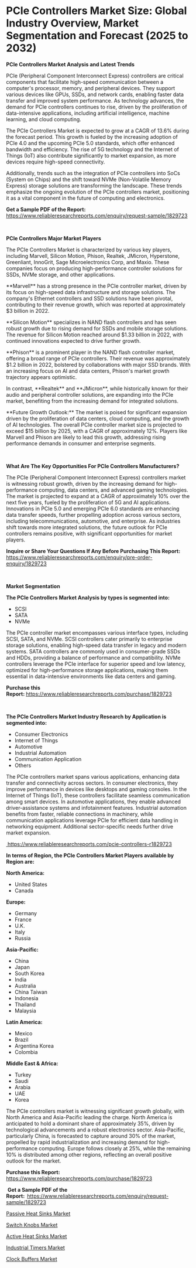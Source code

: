 <p><h1>PCIe Controllers Market Size: Global Industry Overview, Market Segmentation and Forecast (2025 to 2032)</h1></p><p><strong>PCIe Controllers Market Analysis and Latest Trends</strong></p>
<p><p>PCIe (Peripheral Component Interconnect Express) controllers are critical components that facilitate high-speed communication between a computer's processor, memory, and peripheral devices. They support various devices like GPUs, SSDs, and network cards, enabling faster data transfer and improved system performance. As technology advances, the demand for PCIe controllers continues to rise, driven by the proliferation of data-intensive applications, including artificial intelligence, machine learning, and cloud computing.</p><p>The PCIe Controllers Market is expected to grow at a CAGR of 13.6% during the forecast period. This growth is fueled by the increasing adoption of PCIe 4.0 and the upcoming PCIe 5.0 standards, which offer enhanced bandwidth and efficiency. The rise of 5G technology and the Internet of Things (IoT) also contribute significantly to market expansion, as more devices require high-speed connectivity. </p><p>Additionally, trends such as the integration of PCIe controllers into SoCs (System on Chips) and the shift toward NVMe (Non-Volatile Memory Express) storage solutions are transforming the landscape. These trends emphasize the ongoing evolution of the PCIe controllers market, positioning it as a vital component in the future of computing and electronics.</p></p>
<p><strong>Get a Sample PDF of the Report:&nbsp;</strong> <a href="https://www.reliableresearchreports.com/enquiry/request-sample/1829723?utm_campaign=123&utm_medium=2&utm_source=Github&utm_content=ia&utm_term=12022025&utm_id=pcie-controllers">https://www.reliableresearchreports.com/enquiry/request-sample/1829723</a></p>
<p>&nbsp;</p>
<p><strong>PCIe Controllers Major Market Players</strong></p>
<p><p>The PCIe Controllers Market is characterized by various key players, including Marvell, Silicon Motion, Phison, Realtek, JMicron, Hyperstone, Greenliant, InnoGrit, Sage Microelectronics Corp, and Maxio. These companies focus on producing high-performance controller solutions for SSDs, NVMe storage, and other applications.</p><p>**Marvell** has a strong presence in the PCIe controller market, driven by its focus on high-speed data infrastructure and storage solutions. The company's Ethernet controllers and SSD solutions have been pivotal, contributing to their revenue growth, which was reported at approximately $3 billion in 2022.</p><p>**Silicon Motion** specializes in NAND flash controllers and has seen robust growth due to rising demand for SSDs and mobile storage solutions. The revenue for Silicon Motion reached around $1.33 billion in 2022, with continued innovations expected to drive further growth.</p><p>**Phison** is a prominent player in the NAND flash controller market, offering a broad range of PCIe controllers. Their revenue was approximately $1.2 billion in 2022, bolstered by collaborations with major SSD brands. With an increasing focus on AI and data centers, Phison's market growth trajectory appears optimistic.</p><p>In contrast, **Realtek** and **JMicron**, while historically known for their audio and peripheral controller solutions, are expanding into the PCIe market, benefiting from the increasing demand for integrated solutions.</p><p>**Future Growth Outlook:** The market is poised for significant expansion driven by the proliferation of data centers, cloud computing, and the growth of AI technologies. The overall PCIe controller market size is projected to exceed $15 billion by 2025, with a CAGR of approximately 12%. Players like Marvell and Phison are likely to lead this growth, addressing rising performance demands in consumer and enterprise segments.</p></p>
<p>&nbsp;</p>
<p><strong>What Are The Key Opportunities For PCIe Controllers Manufacturers?</strong></p>
<p><p>The PCIe (Peripheral Component Interconnect Express) controllers market is witnessing robust growth, driven by the increasing demand for high-performance computing, data centers, and advanced gaming technologies. The market is projected to expand at a CAGR of approximately 10% over the next five years, fueled by the proliferation of 5G and AI applications. Innovations in PCIe 5.0 and emerging PCIe 6.0 standards are enhancing data transfer speeds, further propelling adoption across various sectors, including telecommunications, automotive, and enterprise. As industries shift towards more integrated solutions, the future outlook for PCIe controllers remains positive, with significant opportunities for market players.</p></p>
<p><strong>Inquire or Share Your Questions If Any Before Purchasing This Report:</strong> <a href="https://www.reliableresearchreports.com/enquiry/pre-order-enquiry/1829723?utm_campaign=123&utm_medium=2&utm_source=Github&utm_content=ia&utm_term=12022025&utm_id=pcie-controllers">https://www.reliableresearchreports.com/enquiry/pre-order-enquiry/1829723</a></p>
<p>&nbsp;</p>
<p><strong>Market Segmentation</strong></p>
<p><strong>The PCIe Controllers Market Analysis by types is segmented into:</strong></p>
<p><ul><li>SCSI</li><li>SATA</li><li>NVMe</li></ul></p>
<p><p>The PCIe controller market encompasses various interface types, including SCSI, SATA, and NVMe. SCSI controllers cater primarily to enterprise storage solutions, enabling high-speed data transfer in legacy and modern systems. SATA controllers are commonly used in consumer-grade SSDs and HDDs, providing a balance of performance and compatibility. NVMe controllers leverage the PCIe interface for superior speed and low latency, optimized for high-performance storage applications, making them essential in data-intensive environments like data centers and gaming.</p></p>
<p><strong>Purchase this Report:&nbsp;</strong><a href="https://www.reliableresearchreports.com/purchase/1829723?utm_campaign=123&utm_medium=2&utm_source=Github&utm_content=ia&utm_term=12022025&utm_id=pcie-controllers">https://www.reliableresearchreports.com/purchase/1829723</a></p>
<p>&nbsp;</p>
<p><strong>The PCIe Controllers Market Industry Research by Application is segmented into:</strong></p>
<p><ul><li>Consumer Electronics</li><li>Internet of Things</li><li>Automotive</li><li>Industrial Automation</li><li>Communication Application</li><li>Others</li></ul></p>
<p><p>The PCIe controllers market spans various applications, enhancing data transfer and connectivity across sectors. In consumer electronics, they improve performance in devices like desktops and gaming consoles. In the Internet of Things (IoT), these controllers facilitate seamless communication among smart devices. In automotive applications, they enable advanced driver-assistance systems and infotainment features. Industrial automation benefits from faster, reliable connections in machinery, while communication applications leverage PCIe for efficient data handling in networking equipment. Additional sector-specific needs further drive market expansion.</p></p>
<p><a href="https://www.reliableresearchreports.com/pcie-controllers-r1829723?utm_campaign=123&utm_medium=2&utm_source=Github&utm_content=ia&utm_term=12022025&utm_id=pcie-controllers">&nbsp;https://www.reliableresearchreports.com/pcie-controllers-r1829723</a></p>
<p><strong>In terms of Region, the PCIe Controllers Market Players available by Region are:</strong></p>
<p>
    <p> <strong> North America: </strong>
        <ul>
            <li>United States</li>
            <li>Canada</li>
        </ul>
        </p> 
    <p> <strong> Europe: </strong>
        <ul>
            <li>Germany</li>
            <li>France</li>
            <li>U.K.</li>
            <li>Italy</li>
            <li>Russia</li>
        </ul>
        </p> 
    <p> <strong> Asia-Pacific: </strong>
        <ul>
            <li>China</li>
            <li>Japan</li>
            <li>South Korea</li>
            <li>India</li>
            <li>Australia</li>
            <li>China Taiwan</li>
            <li>Indonesia</li>
            <li>Thailand</li>
            <li>Malaysia</li>
        </ul>
        </p> 
    <p> <strong> Latin America: </strong>
        <ul>
            <li>Mexico</li>
            <li>Brazil</li>
            <li>Argentina Korea</li>
            <li>Colombia</li>
        </ul>
        </p> 
    <p> <strong> Middle East & Africa: </strong>
        <ul>
            <li>Turkey</li>
            <li>Saudi</li>
            <li>Arabia</li>
            <li>UAE</li>
            <li>Korea</li>
        </ul>
    </p>
    </p>
<p><p>The PCIe controllers market is witnessing significant growth globally, with North America and Asia-Pacific leading the charge. North America is anticipated to hold a dominant share of approximately 35%, driven by technological advancements and a robust electronics sector. Asia-Pacific, particularly China, is forecasted to capture around 30% of the market, propelled by rapid industrialization and increasing demand for high-performance computing. Europe follows closely at 25%, while the remaining 10% is distributed among other regions, reflecting an overall positive outlook for the market.</p></p>
<p><strong>Purchase this Report: </strong><a href="https://www.reliableresearchreports.com/purchase/1829723?utm_campaign=123&utm_medium=2&utm_source=Github&utm_content=ia&utm_term=12022025&utm_id=pcie-controllers">https://www.reliableresearchreports.com/purchase/1829723</a></p>
<p>&nbsp;<strong>Get a Sample PDF of the Report:&nbsp;&nbsp;</strong><a href="https://www.reliableresearchreports.com/enquiry/request-sample/1829723?utm_campaign=123&utm_medium=2&utm_source=Github&utm_content=ia&utm_term=12022025&utm_id=pcie-controllers">https://www.reliableresearchreports.com/enquiry/request-sample/1829723</a></p>
<p><strong></strong></p>
<p><p><a href="https://github.com/ternainglin/Market-Research-Report-List-1/blob/main/passive-heat-sinks-market.md?utm_campaign=123&utm_medium=2&utm_source=Github&utm_content=ia&utm_term=12022025&utm_id=pcie-controllers">Passive Heat Sinks Market</a></p><p><a href="https://github.com/agdonthisa/Market-Research-Report-List-1/blob/main/switch-knobs-market.md?utm_campaign=123&utm_medium=2&utm_source=Github&utm_content=ia&utm_term=12022025&utm_id=pcie-controllers">Switch Knobs Market</a></p><p><a href="https://github.com/lalolatiot/Market-Research-Report-List-1/blob/main/active-heat-sinks-market.md?utm_campaign=123&utm_medium=2&utm_source=Github&utm_content=ia&utm_term=12022025&utm_id=pcie-controllers">Active Heat Sinks Market</a></p><p><a href="https://github.com/penglatilles/Market-Research-Report-List-1/blob/main/industrial-timers-market.md?utm_campaign=123&utm_medium=2&utm_source=Github&utm_content=ia&utm_term=12022025&utm_id=pcie-controllers">Industrial Timers Market</a></p><p><a href="https://github.com/saaindosya/Market-Research-Report-List-1/blob/main/clock-buffers-market.md?utm_campaign=123&utm_medium=2&utm_source=Github&utm_content=ia&utm_term=12022025&utm_id=pcie-controllers">Clock Buffers Market</a></p></p>